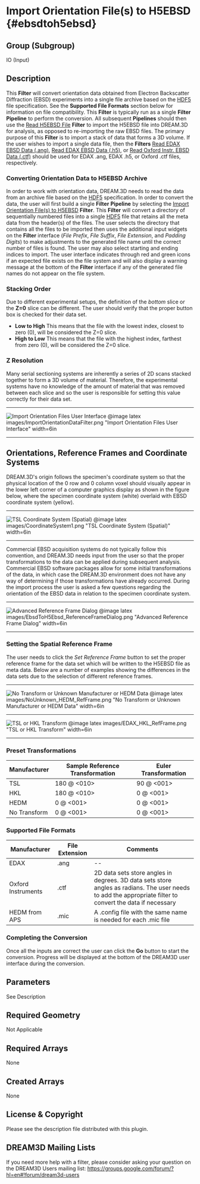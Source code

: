 Import Orientation File(s) to H5EBSD {#ebsdtoh5ebsd}
=============

## Group (Subgroup) ##
IO (Input)

## Description ##
This **Filter** will convert orientation data obtained from Electron Backscatter Diffraction (EBSD) experiments into a single file archive based on the [HDF5](http://www.hdfgroup.org) file specification. See the **Supported File Formats** section below for information on file compatibility. This **Filter** is typically run as a single **Filter** **Pipeline** to perform the conversion. All subsequent **Pipelines** should then use the [Read H5EBSD File](readh5ebsd.html) **Filter** to import the H5EBSD file into DREAM.3D for analysis, as opposed to re-importing the raw EBSD files.  The primary purpose of this **Filter** is to import a stack of data that forms a 3D volume.  If the user wishes to import a single data file, then the **Filters** [Read EDAX EBSD Data (.ang)](ReadAngData.html ""), [Read EDAX EBSD Data (.h5)](ReadEdaxH5Data.html ""), or [Read Oxford Instr. EBSD Data (.ctf)](ReadCtfData.html "") should be used for EDAX .ang, EDAX .h5, or Oxford .ctf files, respectively.

### Converting Orientation Data to H5EBSD Archive ###
In order to work with orientation data, DREAM.3D needs to read the data from an archive file based on the [HDF5](http://www.hdfgroup.org) specification. In order to convert the data, the user will first build a single **Filter** **Pipeline** by selecting the [Import Orientation File(s) to H5EBSD](EbsdToH5Ebsd.html "") **Filter**. This **Filter** will convert a directory of sequentially numbered files into a single [HDF5](http://www.hdfgroup.org) file that retains all the meta data from the header(s) of the files. The user selects the directory that contains all the files to be imported then uses the additional input widgets on the **Filter** interface (_File Prefix_, _File Suffix_, _File Extension_, and _Padding Digits_) to make adjustments to the generated file name until the correct number of files is found. The user may also select starting and ending indices to import. The user interface indicates through red and green icons if an expected file exists on the file system and will also display a warning message at the bottom of the **Filter** interface if any of the generated file names do not appear on the file system.

### Stacking Order ###
Due to different experimental setups, the definition of the _bottom_ slice or the **Z=0** slice can be different. The user should verify that the proper button box is checked for their data set. 

+ **Low to High** This means that the file with the lowest index, closest to zero (0), will be considered the Z=0 slice.
+ **High to Low** This means that the file with the highest index, farthest from zero (0), will be considered the Z=0 slice.

### Z Resolution ###
Many serial sectioning systems are inherently a series of 2D scans stacked together to form a 3D volume of material. Therefore, the experimental systems have no knowledge of the amount of material that was removed between each slice and so the user is responsible for setting this value correctly for their data set.

-----

![Import Orientation Files User Interface](images/ImportOrientationDataFilter.png)
@image latex images/ImportOrientationDataFilter.png "Import Orientation Files User Interface" width=6in

-----

## Orientations, Reference Frames and Coordinate Systems
DREAM.3D's origin follows the specimen's coordinate system so that the physical location of the 0 row and 0 column voxel should visually appear in the lower left corner of a computer graphics display as shown in the figure below, where the specimen coordinate system (white) overlaid with EBSD coordinate system (yellow).

-----

![TSL Coordinate System (Spatial)](images/CoordinateSystem1.png)
@image latex images/CoordinateSystem1.png "TSL Coordinate System (Spatial)" width=6in

-----

Commercial EBSD acquisition systems do not typically follow this convention, and DREAM.3D needs input from the user so that the proper transformations to the data can be applied during subsequent analysis. Commercial EBSD software packages allow for some initial transformations of the data, in which case the DREAM.3D environment does not have any way of determining if those transformations have already occurred. During the import process the user is asked a few questions regarding the orientation of the EBSD data in relation to the specimen coordinate system.

-----

![Advanced Reference Frame Dialog](images/EbsdToH5Ebsd_ReferenceFrameDialog.png)
@image latex images/EbsdToH5Ebsd_ReferenceFrameDialog.png "Advanced Reference Frame Dialog" width=6in

-----

### Setting the Spatial Reference Frame ###
The user needs to click the _Set Reference Frame_ button to set the proper reference frame for the data set which will be written to the H5EBSD file as meta data. Below are a number of examples showing the differences in the data sets due to the selection of different reference frames.

---

![No Transform or Unknown Manufacturer or HEDM Data](images/NoUnknown_HEDM_RefFrame.png)
@image latex images/NoUnknown_HEDM_RefFrame.png "No Transform or Unknown Manufacturer or HEDM Data" width=6in

---

![TSL or HKL Transform](images/EDAX_HKL_RefFrame.png)
@image latex images/EDAX_HKL_RefFrame.png "TSL or HKL Transform" width=6in

---

### Preset Transformations ###
| Manufacturer | Sample Reference Transformation | Euler Transformation |  
|  ------	| ------	| ------	|  
| TSL | 180 @ <010> | 90 @ <001> |
| HKL | 180 @ <010> | 0 @ <001> |  
| HEDM | 0 @ <001> | 0 @ <001>
| No Transform | 0 @ <001> | 0 @ <001>

### Supported File Formats ###
| Manufacturer  | File Extension | Comments |  
|---------------|----------------|----------|  
| EDAX  | .ang | --|  
| Oxford Instruments | .ctf | 2D data sets store angles in degrees. 3D data sets store angles as radians. The user needs to add the appropriate filter to convert the data if necessary |  
| HEDM from APS | .mic | A .config file with the same name is needed for each .mic file |

### Completing the Conversion ###
Once all the inputs are correct the user can click the **Go** button to start the conversion. Progress will be displayed at the bottom of the DREAM3D user interface during the conversion.


## Parameters ##
See Description 

## Required Geometry ##
Not Applicable

## Required Arrays ##
None

## Created Arrays ##
None


## License & Copyright ##

Please see the description file distributed with this plugin.

## DREAM3D Mailing Lists ##

If you need more help with a filter, please consider asking your question on the DREAM3D Users mailing list:
https://groups.google.com/forum/?hl=en#!forum/dream3d-users


